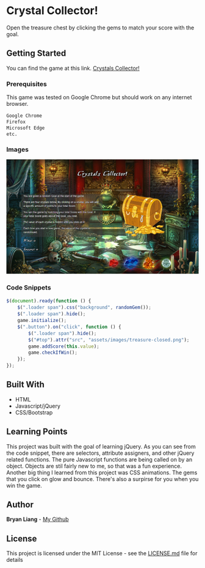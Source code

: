 # Crystal Collector!

Open the treasure chest by clicking the gems to match your score with the goal.

## Getting Started

You can find the game at this link.
[Crystals Collector!](https://liangbryan2.github.io/Crystal-Game/)

### Prerequisites

This game was tested on Google Chrome but should work on any internet browser.

```
Google Chrome
Firefox
Microsoft Edge
etc.
```
### Images

![index](assets/images/index.png)

### Code Snippets

``` js
$(document).ready(function () {
    $(".loader span").css("background", randomGem());
    $(".loader span").hide();
    game.initialize();
    $(".button").on("click", function () {
        $(".loader span").hide();
        $("#top").attr("src", "assets/images/treasure-closed.png");
        game.addScore(this.value);
        game.checkIfWin();
    });
});
```

## Built With

* HTML
* Javascript/jQuery
* CSS/Bootstrap

## Learning Points

This project was built with the goal of learning jQuery. As you can see from the code snippet, there are selectors, attribute assigners, and other jQuery related functions. The pure Javascript functions are being called on by an object. Objects are stil fairly new to me, so that was a fun experience. Another big thing I learned from this project was CSS animations. The gems that you click on glow and bounce. There's also a surpirse for you when you win the game.

## Author

**Bryan Liang** - [My Github](https://github.com/liangbryan2)

## License

This project is licensed under the MIT License - see the [LICENSE.md](LICENSE.md) file for details
